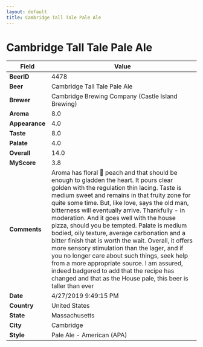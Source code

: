 ```yaml
---
layout: default
title: Cambridge Tall Tale Pale Ale
---
```


# Cambridge Tall Tale Pale Ale

| Field         | Value     |
|---------------|-----------|
| **BeerID** | 4478 |
| **Beer** | Cambridge Tall Tale Pale Ale |
| **Brewer** | Cambridge Brewing Company (Castle Island Brewing) |
| **Aroma** | 8.0 |
| **Appearance** | 4.0 |
| **Taste** | 8.0 |
| **Palate** | 4.0 |
| **Overall** | 14.0 |
| **MyScore** | 3.8 |
| **Comments** | Aroma has floral 🍑 peach and that should be enough to gladden the heart. It pours clear golden with the regulation thin lacing. Taste is medium sweet and remains in that fruity zone for quite some time. But, like love, says the old man, bitterness will eventually arrive.  Thankfully - in moderation. And it goes well with the house pizza, should you be tempted.  Palate is medium bodied, oily texture, average carbonation and a bitter finish that is worth the wait. Overall, it offers more sensory stimulation than the lager, and if you no longer care about such things, seek help from a more appropriate source. I am assured, indeed badgered to add that the recipe has changed and that as the House pale, this beer is taller than ever  |
| **Date** | 4/27/2019 9:49:15 PM |
| **Country** | United States |
| **State** | Massachusetts |
| **City** | Cambridge |
| **Style** | Pale Ale - American (APA) |
